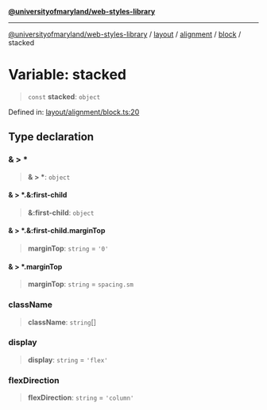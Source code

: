 [**@universityofmaryland/web-styles-library**](../../../../../../README.md)

***

[@universityofmaryland/web-styles-library](../../../../../../README.md) / [layout](../../../../../README.md) / [alignment](../../../README.md) / [block](../README.md) / stacked

# Variable: stacked

> `const` **stacked**: `object`

Defined in: [layout/alignment/block.ts:20](https://github.com/UMD-Digital/design-system/blob/7fa144f196ef5f0ef2b372670136735f5a5c9236/packages/styles/source/layout/alignment/block.ts#L20)

## Type declaration

### & \> \*

> **& \> \***: `object`

#### & \> \*.&:first-child

> **&:first-child**: `object`

#### & \> \*.&:first-child.marginTop

> **marginTop**: `string` = `'0'`

#### & \> \*.marginTop

> **marginTop**: `string` = `spacing.sm`

### className

> **className**: `string`[]

### display

> **display**: `string` = `'flex'`

### flexDirection

> **flexDirection**: `string` = `'column'`
